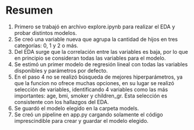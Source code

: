 # Resumen

1. Primero se trabajó en archivo explore.ipynb para realizar el EDA y probar distintos modelos.
2. Se creó una variable nueva que agrupa la cantidad de hijos en tres categorías: 0, 1 y 2 o más.
3. Del EDA surge que la correlación entre las variables es baja, por lo que en principio se consideran todas las variables para el modelo.
4. Se estimó un primer modelo de regresión lineal con todas las variables disponibles y parámetros por defecto.
5. En el paso 4 no se realizó búsqueda de mejores hiperparámetros, ya que la funcion no ofrece muchas opciones, en su lugar se realizó selección de variables, identificando 4 variables como las más importantes: age, bmi, smoker y children_gr. Esta selección es consistente con los hallazgos del EDA.
6. Se guardó el modelo elegido en la carpeta models.
7. Se creó un pipeline en app.py cargando solamente el código imprescindible para crear y guardar el modelo elegido.
